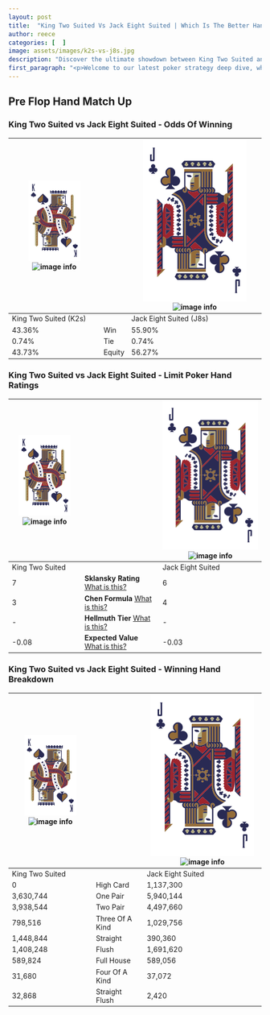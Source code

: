 ```yaml
---
layout: post
title:  "King Two Suited Vs Jack Eight Suited | Which Is The Better Hand In Poker? A Complete Guide"
author: reece
categories: [  ]
image: assets/images/k2s-vs-j8s.jpg
description: "Discover the ultimate showdown between King Two Suited and Jack Eight Suited in poker! Uncover the odds, strategies, and scenarios where one hand triumphs over the other. Get ready to up your poker game with this thrilling analysis."
first_paragraph: "<p>Welcome to our latest poker strategy deep dive, where we're pitting two distinct hands against each other in a high-stakes showdown: King Two Suited vs Jack Eight Suited.</p><p>In the dynamic world of poker, every decision counts, and knowing which hand holds the upper hand is key to your success at the table.</p><p>In this article, we'll dissect these two hands, explore the scenarios where one dominates the other, and equip you with the knowledge to make strategic choices that can tip the odds in your favor.</p><p>Get ready to unravel the intriguing dynamics of these poker hands and elevate your game to new heights.</p>"
---
```




[comment]: # (sp0)

## Pre Flop Hand Match Up

<div class="table hand-ratings" markdown="1"> 



### King Two Suited vs Jack Eight Suited - Odds Of Winning


    
| ![image info](assets/images/hand1/K.png) ![image info](assets/images/hand1/2s.png) |  | ![image info](assets/images/hand2/J.png) ![image info](assets/images/hand2/8s.png) |
| -------- | -------- | -------- |
| King Two Suited (K2s) |  | Jack Eight Suited (J8s) |
| 43.36% | Win | 55.90% |
| 0.74% | Tie | 0.74% |
| 43.73% | Equity | 56.27% |




[comment]: # (sp1)



### King Two Suited vs Jack Eight Suited - Limit Poker Hand Ratings


    
| ![image info](assets/images/hand1/K.png) ![image info](assets/images/hand1/2s.png) |  | ![image info](assets/images/hand2/J.png) ![image info](assets/images/hand2/8s.png) |
| -------- | -------- | -------- |
| King Two Suited |  | Jack Eight Suited |
| 7 | **Sklansky Rating** [What is this?](/sklansky-rating-explained) | 6 |
| 3 | **Chen Formula** [What is this?](/chen-formula-explained) | 4 |
| - | **Hellmuth Tier** [What is this?](/Hellmuth-tier-explained) | - |
| -0.08 | **Expected Value** [What is this?](/expected-value-explained) | -0.03 |




[comment]: # (sp2)



### King Two Suited vs Jack Eight Suited - Winning Hand Breakdown


    
| ![image info](assets/images/hand1/K.png) ![image info](assets/images/hand1/2s.png) |  | ![image info](assets/images/hand2/J.png) ![image info](assets/images/hand2/8s.png) |
| -------- | -------- | -------- |
| King Two Suited |  | Jack Eight Suited |
| 0 | High Card | 1,137,300 |
| 3,630,744 | One Pair | 5,940,144 |
| 3,938,544 | Two Pair | 4,497,660 |
| 798,516 | Three Of A Kind | 1,029,756 |
| 1,448,844 | Straight | 390,360 |
| 1,408,248 | Flush | 1,691,620 |
| 589,824 | Full House | 589,056 |
| 31,680 | Four Of A Kind | 37,072 |
| 32,868 | Straight Flush | 2,420 |




[comment]: # (sp3)



</div>

[comment]: # (sp4)



[comment]: # (sp5)

